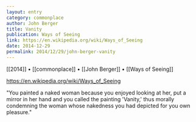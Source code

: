 ```yaml
---
layout: entry
category: commonplace
author: John Berger
title: Vanity
publication: Ways of Seeing
link: https://en.wikipedia.org/wiki/Ways_of_Seeing
date: 2014-12-29
permalink: 2014/12/29/john-berger-vanity
---
```


[[2014]] • [[commonplace]] • [[John Berger]] • [[Ways of Seeing]]

https://en.wikipedia.org/wiki/Ways_of_Seeing

"You painted a naked woman because you enjoyed looking at her, put a mirror in her hand and you called the painting 'Vanity,' thus morally condemning the woman whose nakedness you had depicted for you own pleasure."
